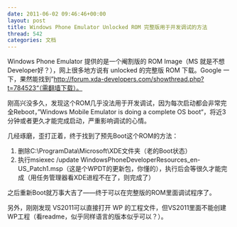 ```yaml
---
date: 2011-06-02 09:46:46+00:00
layout: post
title: Windows Phone Emulator Unlocked ROM 完整版用于开发调试的方法
thread: 542
categories: 文档
---
```


Windows Phone Emulator 提供的是一个阉割版的 ROM Image（MS 就是不想 Developer好？），网上很多地方说有 unlocked 的完整版 ROM 下载。Google 一下，果然能找到<!-- more -->”http://forum.xda-developers.com/showthread.php?t=784523“（需翻墙下载）。  
  
刚高兴没多久，发现这个ROM几乎没法用于开发调试，因为每次启动都会非常完全Reboot，”Windows Mobile Emulator is doing a complete OS boot“，将近3分钟或者更久才能完成启动，严重影响调试的心情。  
  
几经琢磨，歪打正着，终于找到了预先Boot这个ROM的方法：  
  
1. 删除C:\ProgramData\Microsoft\XDE文件夹（老的Boot状态）  
2. 执行msiexec /update WindowsPhoneDeveloperResources_en-US_Patch1.msp（这是个WPDT的更新包，你懂的），执行后会等很久才能完成（用任务管理器看XDE进程不在了，则完成了）  
  
之后重新Boot就万事大吉了——终于可以在完整版的ROM里面调试程序了。  
  
另外，刚刚发现 VS2011可以直接打开 WP 的工程文件，但VS2011里面不能创建WP工程（看readme，似乎同样语言的版本似乎可以？）。
